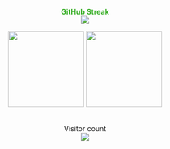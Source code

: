 <p align="center" style= " color : 35ad23; font-weight: bold;" >
    GitHub Streak <br>
    <img src="https://github-readme-streak-stats.herokuapp.com?user=greenizim&theme=hacker" />
  
</p>
<p align="center">
  <img src="https://github-readme-stats.vercel.app/api?username=greenizim&show_icons=true&theme=chartreuse-dark" height="150">
  <img src="https://github-readme-stats.vercel.app/api/top-langs/?username=greenizim&layout=compact&theme=chartreuse-dark" height="150">
</p>
<p align="center">
 <br>Visitor count<br>
    <img src="https://profile-counter.glitch.me/greenizim/count.svg" />
    </p>
